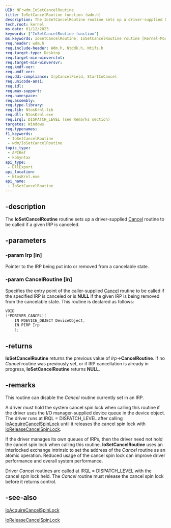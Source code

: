 ```yaml
---
UID: NF:wdm.IoSetCancelRoutine
title: IoSetCancelRoutine function (wdm.h)
description: The IoSetCancelRoutine routine sets up a driver-supplied Cancel routine to be called if a given IRP is canceled.
tech.root: kernel
ms.date: 01/12/2023
keywords: ["IoSetCancelRoutine function"]
ms.keywords: IoSetCancelRoutine, IoSetCancelRoutine routine [Kernel-Mode Driver Architecture], k104_a9ac44bc-fe8a-4392-b9f8-d9a90a03fbc0.xml, kernel.iosetcancelroutine, wdm/IoSetCancelRoutine
req.header: wdm.h
req.include-header: Wdm.h, Ntddk.h, Ntifs.h
req.target-type: Desktop
req.target-min-winverclnt:
req.target-min-winversvr: 
req.kmdf-ver: 
req.umdf-ver: 
req.ddi-compliance: IrpCancelField, StartIoCancel
req.unicode-ansi: 
req.idl: 
req.max-support: 
req.namespace: 
req.assembly: 
req.type-library: 
req.lib: NtosKrnl.lib
req.dll: NtosKrnl.exe
req.irql: DISPATCH_LEVEL (see Remarks section)
targetos: Windows
req.typenames: 
f1_keywords:
 - IoSetCancelRoutine
 - wdm/IoSetCancelRoutine
topic_type:
 - APIRef
 - kbSyntax
api_type:
 - DllExport
api_location:
 - NtosKrnl.exe
api_name:
 - IoSetCancelRoutine
---
```


## -description

The **IoSetCancelRoutine** routine sets up a driver-supplied [Cancel](./nc-wdm-driver_cancel.md) routine to be called if a given IRP is canceled.

## -parameters

### -param Irp [in]

Pointer to the IRP being put into or removed from a cancelable state.

### -param CancelRoutine [in]

Specifies the entry point of the caller-supplied [Cancel](./nc-wdm-driver_cancel.md) routine to be called if the specified IRP is canceled or is **NULL** if the given IRP is being removed from the cancelable state. This routine is declared as follows:

```cpp
VOID
(*PDRIVER_CANCEL)(
    IN PDEVICE_OBJECT DeviceObject,
    IN PIRP Irp
    );
```

## -returns

**IoSetCancelRoutine** returns the previous value of *Irp*->**CancelRoutine**. If no *Cancel* routine was previously set, or if IRP cancellation is already in progress, **IoSetCancelRoutine** returns **NULL**.

## -remarks

This routine can disable the *Cancel* routine currently set in an IRP.

A driver must hold the system cancel spin lock when calling this routine if the driver uses the I/O manager-supplied device queue in the device object. The driver runs at IRQL = DISPATCH_LEVEL after calling [IoAcquireCancelSpinLock](/previous-versions/windows/hardware/drivers/ff548196(v=vs.85)) until it releases the cancel spin lock with [IoReleaseCancelSpinLock](/previous-versions/windows/hardware/drivers/ff549550(v=vs.85)).

If the driver manages its own queues of IRPs, then the driver need not hold the cancel spin lock when calling this routine. **IoSetCancelRoutine** uses an interlocked exchange intrinsic to set the address of the *Cancel* routine as an atomic operation. Reduced usage of the cancel spin lock can improve driver performance and overall system performance.

Driver *Cancel* routines are called at IRQL = DISPATCH_LEVEL with the cancel spin lock held. The *Cancel* routine must release the cancel spin lock before it returns control.

## -see-also

[IoAcquireCancelSpinLock](/previous-versions/windows/hardware/drivers/ff548196(v=vs.85))

[IoReleaseCancelSpinLock](/previous-versions/windows/hardware/drivers/ff549550(v=vs.85))